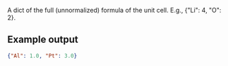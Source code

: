 A dict of the full (unnormalized) formula of the unit cell. E.g., {"Li": 4, "O": 2}.

## Example output

```json
{"Al": 1.0, "Pt": 3.0}
```

